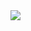 <a href="https://github.com/phongtapcode/DSA_PTIT-2023">
  <!-- Change the `github-readme-stats.anuraghazra1.vercel.app` to `github-readme-stats.vercel.app`  -->
  <img align="center" src="https://github-readme-stats.anuraghazra1.vercel.app/api/pin/?username=phongtapcode&repo=DSA_PTIT-2023&theme=radical" />
</a>    
